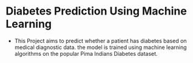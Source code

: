 # Diabetes Prediction Using Machine Learning 

- This Project aims to predict whether a patient has diabetes based on medical diagnostic data. the model is trained using machine learning algorithms on the popular Pima Indians Diabetes dataset.